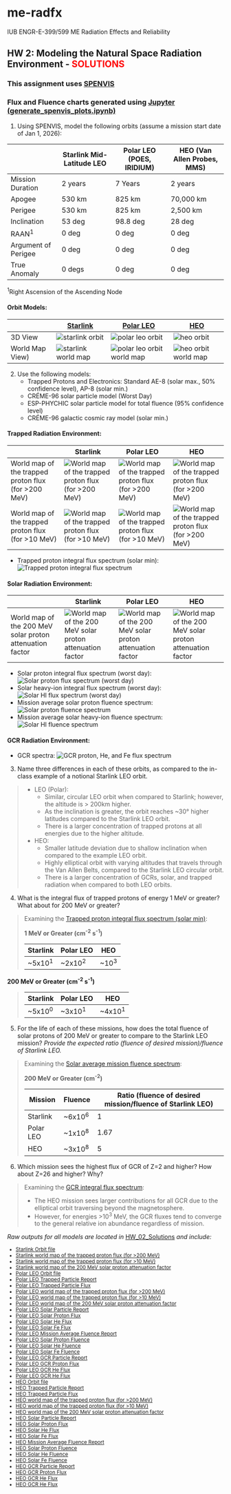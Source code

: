 # me-radfx
IUB ENGR-E-399/599 ME Radiation Effects and Reliability
##  HW 2: Modeling the Natural Space Radiation Environment - <span style="color: red"> SOLUTIONS </span>
### This assignment uses [SPENVIS](https://www.spenvis.oma.be)
### Flux and Fluence charts generated using [Jupyter (generate_spenvis_plots.ipynb)](./HW_02_Solutions/generate_spenvis_plots/generate_spenvis_plots.md)
1. Using SPENVIS, model the following orbits (assume a mission start date of Jan 1, 2026):

||Starlink Mid-Latitude LEO|Polar LEO (POES, IRIDIUM)|HEO (Van Allen Probes, MMS)|
|--|--|--|--|
|Mission Duration|2 years|7 Years|2 years|
|Apogee|530 km|825 km|70,000 km|
|Perigee|530 km|825 km|2,500 km|
|Inclination|53 deg|98.8 deg|28 deg|
|RAAN<sup>1</sup>|0 deg|0 deg|0 deg|
|Argument of Perigee|0 deg|0 deg|0 deg|
|True Anomaly|0 degs|0 deg|0 deg|

<sup>1</sup>Right Ascension of the Ascending Node

#### Orbit Models:
||[Starlink](./HW_02_Solutions/P1ex-orbit.html)|[Polar LEO](./HW_02_Solutions/P1A-orbit.html)|[HEO](./HW_02_Solutions/P1B-orbit.html)|
|--|--|--|--|
|3D View|![starlink orbit](./HW_02_Solutions/P1ex-orbit.png)|![polar leo orbit](./HW_02_Solutions/P1A-orbit.png)|![heo orbit](./HW_02_Solutions/P1B-orbit.png)|
|World Map View)|![starlink world map](./HW_02_Solutions/P1ex-orbit_map.png)|![polar leo orbit world map](./HW_02_Solutions/P1A-orbit-worldmap.png)|![heo orbit world map](./HW_02_Solutions/P1B-orbit-worldmap.png)|

2. Use the following models:
	- Trapped Protons and Electronics: Standard AE-8 (solar max., 50% confidence level), AP-8 (solar min.)
	- CRÉME-96 solar particle model (Worst Day)
	- ESP-PHYCHIC solar particle model for total fluence (95% confidence level)
	- CRÉME-96 galactic cosmic ray model (solar min.)

#### Trapped Radiation Environment:
||Starlink|Polar LEO|HEO|
|--|--|--|--|
|World map of the trapped proton flux (for >200 MeV)|![World map of the trapped proton flux (for >200 MeV)](./HW_02_Solutions/P2ex-proton200MeV-worldmap.png)|![World map of the trapped proton flux (for >200 MeV)](./HW_02_Solutions/P2A-proton200MeV-worldmap.png)|![World map of the trapped proton flux (for >200 MeV)](./HW_02_Solutions/P2B-proton200MeV-worldmap.png)|
|World map of the trapped proton flux (for >10 MeV)|![World map of the trapped proton flux (for >10 MeV)](./HW_02_Solutions/P2ex-proton10MeV-worldmap.png)|![World map of the trapped proton flux (for >10 MeV)](./HW_02_Solutions/P2A-proton10MeV-worldmap.png)|![World map of the trapped proton flux (for >200 MeV)](./HW_02_Solutions/P2B-proton10MeV-worldmap.png)|

* Trapped proton integral flux spectrum (solar min): ![Trapped proton integral flux spectrum](./trapped_proton_integral_flux_loglog.png)

#### Solar Radiation Environment:
||Starlink|Polar LEO|HEO|
|--|--|--|--|
|World map of the 200 MeV solar proton attenuation factor|![World map of the 200 MeV solar proton attenuation factor](./HW_02_Solutions/P3ex-proton_sepflare_map-200MeV.png)|![World map of the 200 MeV solar proton attenuation factor](./HW_02_Solutions/P3A-proton_sepflare_map-200MeV.png)|![World map of the 200 MeV solar proton attenuation factor](./HW_02_Solutions/P3B-proton_sepflare_map-200MeV.png)|

* Solar proton integral flux spectrum (worst day): ![Solar proton flux spectrum (worst day)](./solar_proton_integral_flux_loglog.png)
* Solar heavy-ion integral flux spectrum (worst day): ![Solar HI flux spectrum (worst day)](./solar_hi_integral_flux_loglog.png)
* Mission average solar proton fluence spectrum: ![Solar proton fluence spectrum](./solar_proton_integral_fluence_loglog.png)
* Mission average solar heavy-ion fluence spectrum: ![Solar HI fluence spectrum](./solar_hi_integral_fluence_loglog.png)

#### GCR Radiation Environment:
* GCR spectra: ![GCR proton, He, and Fe flux spectrum](./gcr_hi_integral_flux_loglog.png)

3. Name three differences in each of these orbits, as compared to the in-class example of a notional Starlink LEO orbit.
>* LEO (Polar):
>	- Similar, circular LEO orbit when compared to Starlink; however, the altitude is > 200km higher.
>	- As the inclination is greater, the orbit reaches ~30° higher latitudes compared to the Starlink LEO orbit.
>	- There is a larger concentration of trapped protons at all energies due to the higher altitude.
>* HEO:
>	- Smaller latitude deviation due to shallow inclination when compared to the example LEO orbit.
>	- Highly elliptical orbit with varying altitudes that travels through the Van Allen Belts, compared to the Starlink LEO circular orbit.
>	- There is a larger concentration of GCRs, solar, and trapped radiation when compared to both LEO orbits.

4. What is the integral flux of trapped protons of energy 1 MeV or greater?  What about for 200 MeV or greater?

> Examining the [Trapped proton integral flux spectrum (solar min)](#trapped-radiation-environment): 
> 
>****1 MeV or Greater (cm<sup>-2</sup> s<sup>-1</sup>)****
>
>|Starlink|Polar LEO|HEO|
>|--|--|--|
>|~5x10<sup>1</sup>|~2x10<sup>2</sup>|~10<sup>3</sup>|

****200 MeV or Greater (cm<sup>-2</sup> s<sup>-1</sup>)****
>
>|Starlink|Polar LEO|HEO|
>|--|--|--|
>|~5x10<sup>0</sup>|~3x10<sup>1</sup>|~4x10<sup>1</sup>|

5. For the life of each of these missions, how does the total fluence of solar protons of 200 MeV or greater to compare to the Starlink LEO mission?  _Provide the expected ratio (fluence of desired mission)/fluence of Starlink LEO._

> Examining the [Solar average mission fluence spectrum](#solar-radiation-environment): 
>
>****200 MeV or Greater (cm<sup>-2</sup>)****
>
>|Mission|Fluence|Ratio (fluence of desired mission/fluence of Starlink LEO)|
>|--|--|--|
>|Starlink|~6x10<sup>6</sup>|1|
>|Polar LEO|~1x10<sup>8</sup>|1.67|
>|HEO|~3x10<sup>8</sup>|5|

6. Which mission sees the highest flux of GCR of Z=2 and higher?  How about Z=26 and higher? Why?
> Examining the [GCR integral flux spectrum](#GCR-Radiation-Environment): 
>
>* The HEO mission sees larger contributions for all GCR due to the elliptical orbit traversing beyond the magnetosphere.
>* However, for energies >10<sup>3</sup> MeV, the GCR fluxes tend to converge to the general relative ion abundance regardless of mission.

_Raw outputs for all models are located in_ [HW_02_Solutions](./HW_02_Solutions/) *and include:*
<small>
* [Starlink Orbit file](./HW_02_Solutions/P1ex-orbit.html)
* [Starlink world map of the trapped proton flux (for >200 MeV)](./HW_02_Solutions/P2ex-proton200MeV-worldmap.png)
* [Starlink world map of the trapped proton flux (for >10 MeV)](./HW_02_Solutions/P2ex-proton10MeV-worldmap.png)
* [Starlink world map of the 200 MeV solar proton attenuation factor](./HW_02_Solutions/P3ex-proton_sepflare_map-200MeV.png)
* [Polar LEO Orbit file](./HW_02_Solutions/P1A-orbit.html)
* [Polar LEO Trapped Particle Report](./HW_02_Solutions/P2A-Trapped-particle-fluxes.html)
* [Polar LEO Trapped Particle Flux](./HW_02_Solutions/P2A-protonfluxp_spec.png)
* [Polar LEO world map of the trapped proton flux (for >200 MeV)](./HW_02_Solutions/P2A-proton200MeV-worldmap.png)
* [Polar LEO world map of the trapped proton flux (for >10 MeV)](./HW_02_Solutions/P2A-proton10MeV-worldmap.png)
* [Polar LEO world map of the 200 MeV solar proton attenuation factor](./HW_02_Solutions/P3A-proton_sepflare_map-200MeV.png)
* [Polar LEO Solar Particle Report](./HW_02_Solutions/P3A-Solar-particle-fluxes.html)
* [Polar LEO Solar Proton Flux](./HW_02_Solutions/P3A-Solar-particle-flux-spectra.png)
* [Polar LEO Solar He Flux](./HW_02_Solutions/P3A-flarei_specHe.png)
* [Polar LEO Solar Fe Flux](./HW_02_Solutions/P3A-flarei_specFe.png)
* [Polar LEO Mission Average Fluence Report](./HW_02_Solutions/P3A-Solar-particle-fluences.html)
* [Polar LEO Solar Proton Fluence](./HW_02_Solutions/P3A-proton-fluences.png)
* [Polar LEO Solar He Fluence](./HW_02_Solutions/P3A-SolarHe-fluences.png)
* [Polar LEO Solar Fe Fluence](./HW_02_Solutions/P3A-SolarFe-fluences.png)
* [Polar LEO GCR Particle Report](./HW_02_Solutions/P4A-GCR.htm)
* [Polar LEO GCR Proton Flux](./HW_02_Solutions/P4A-GCR_H.png)
* [Polar LEO GCR He Flux](./HW_02_Solutions/P4A-GCR_He.png)
* [Polar LEO GCR He Flux](./HW_02_Solutions/P4A-GCR_Fe.png)
* [HEO Orbit file](./HW_02_Solutions/P1B-orbit.html)
* [HEO Trapped Particle Report](./HW_02_Solutions/P2B-Trapped-particle-fluxes.html)
* [HEO Trapped Particle Flux](./HW_02_Solutions/P2B-protonfluxp_spec.png)
* [HEO world map of the trapped proton flux (for >200 MeV)](./HW_02_Solutions/P2B-proton200MeV-worldmap.png)
* [HEO world map of the trapped proton flux (for >10 MeV)](./HW_02_Solutions/P2B-proton10MeV-worldmap.png)
* [HEO world map of the 200 MeV solar proton attenuation factor](./HW_02_Solutions/P3B-proton_sepflare_map-200MeV.png)
* [HEO Solar Particle Report](./HW_02_Solutions/P3B-Solar-particle-fluxes.html)
* [HEO Solar Proton Flux](./HW_02_Solutions/P3B-Solar-particle-flux-spectra.png)
* [HEO Solar He Flux](./HW_02_Solutions/P3B-flarei_specHe.png)
* [HEO Solar Fe Flux](./HW_02_Solutions/P3B-flarei_specFe.png)
* [HEO Mission Average Fluence Report](./HW_02_Solutions/P3B-Solar-particle-fluences.html)
* [HEO Solar Proton Fluence](./HW_02_Solutions/P3B-proton-fluences.png)
* [HEO Solar He Fluence](./HW_02_Solutions/P3B-SolarHe-fluences.png)
* [HEO Solar Fe Fluence](./HW_02_Solutions/P3B-SolarFe-fluences.png)
* [HEO GCR Particle Report](./HW_02_Solutions/P4B-GCR.htm)
* [HEO GCR Proton Flux](./HW_02_Solutions/P4B-GCR_H.png)
* [HEO GCR He Flux](./HW_02_Solutions/P4B-GCR_He.png)
* [HEO GCR He Flux](./HW_02_Solutions/P4B-GCR_Fe.png)
</small>